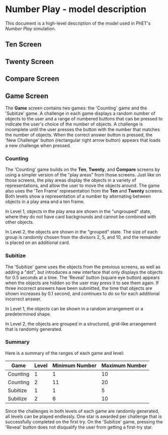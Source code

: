 # Number Play - model description

This document is a high-level description of the model used in PhET's _Number Play_ simulation.

## Ten Screen

## Twenty Screen

## Compare Screen

## Game Screen

The **Game** screen contains two games: the 'Counting' game and the 'Subitize' game. A challenge in each game displays a
random number of objects to the user and a range of numbered buttons that can be pressed to indicate
the user's choice of the number of objects. A challenge is incomplete until the user presses the button with 
the number that matches the number of objects. When the correct answer button is pressed, the 'New Challenge' button
(rectangular right arrow button) appears that loads a new challenge when pressed.

### Counting

The 'Counting' game builds on the **Ten**, **Twenty**, and **Compare** screens by using a simpler version of the
"play areas" from those screens. Just like on those screens, the play areas display the objects in a variety of 
representations, and allow the user to move the objects around. The game also uses the 'Ten Frame' representation from
the **Ten** and **Twenty** screens. Both levels show a representation of a number by alternating between objects in a 
play area and a ten frame.

In Level 1, objects in the play area are shown in the "ungrouped" state, where they do not
have card backgrounds and cannot be combined with other objects. 

In Level 2, the objects are shown in the "grouped" state. The size of each group is randomly chosen from the divisors
2, 5, and 10, and the remainder is placed on an additional card.

### Subitize

The 'Subitize' game uses the objects from the previous screens, as well as adding a "dot", but introduces a new 
interface that only displays the objects for 0.5 seconds at a time. The 'Reveal' button (square eye button)
appears when the objects are hidden so the user may press it to see them again. If three incorrect answers have been 
submitted, the time that objects are shown increases by 0.1 second, and continues to do so for each additional incorrect
answer.

In Level 1, the objects can be shown in a random arrangement or a predetermined shape.

In Level 2, the objects are grouped in a structured, grid-like arrangement that is randomly generated.

### Summary
 
Here is a summary of the ranges of each game and level:

Game | Level | Minimum Number | Maximum Number |
--- | --- | --- | --- |
Counting | 1 | 1 | 10 |
Counting | 2 | 11 | 20 |
Subitize | 1 | 1 | 5 |
Subitize | 2 | 6 | 10 |

Since the challenges in both levels of each game are randomly generated, all levels can be played endlessly.
One star is awarded per challenge that is successfully completed on the first try. On the 'Subitize' game,
pressing the 'Reveal' button does not disqualify the user from getting a first-try star.

